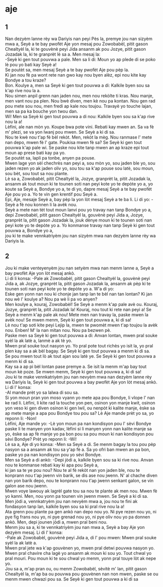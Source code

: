 <h1 class='title'>aje</h1>
<h2 class='chapter'>1</h2>
<div class='block'>
<div class='verse'>Nan dezyèm lanne rèy wa Dariyis nan peyi Pès la, premye jou nan sizyèm mwa a, Seyè a te bay pwofèt Aje yon mesaj pou Zowobabèl, pitit gason Chealtyèl la, ki te gouvènè peyi Jida ansanm ak pou Jozye, pitit gason Jozadak la, ki te granprèt lè sa a. Men mesaj la:</div>
<div class='verse'>-Seyè ki gen tout pouvwa a pale. Men sa li di: Moun yo ap plede di se poko lè pou yo bati kay Seyè a!</div>
<div class='verse'>Se poutèt sa, men mesaj Seyè a te bay pwofèt Aje pou pèp la.</div>
<div class='verse'>Ki jan nou fè pa wont rete nan gwo kay nou byen alèz, epi nou kite kay Bondye a tou kraze?</div>
<div class='verse'>Bon. Koulye a, men sa Seyè ki gen tout pouvwa a di: Kalkile byen sou sa k'ap rive nou la a.</div>
<div class='verse'>Nou simen anpil grenn nan jaden nou, men nou rekòlte ti kras. Nou manje, men vant nou pa plen. Nou bwè diven, men kè nou pa kontan. Nou gen rad pou mete sou nou, men fredi ap kale nou toujou. Travayè yo touche lajan, men sa pa ka bouche yon twou dan.</div>
<div class='verse'>Wi! Men sa Seyè ki gen tout pouvwa a di nou: Kalkile byen sou sa k'ap rive nou la a!</div>
<div class='verse'>Lèfini, ale nan mòn yo. Koupe bwa pote vini. Rebati kay mwen an. Sa va fè m' plezi, se va yon lwanj pou mwen. Se Seyè a ki di sa.</div>
<div class='verse'>Nou te kwè nou t'ap fè bèl rekòt. Men, rekòt la mèg. Nou ranmase l' mete nan depo, mwen fè l' gate. Poukisa mwen fè sa? Se Seyè ki gen tout pouvwa k'ap pale wi. Se paske nou kite tanp mwen an ap kraze epi tout moun ap prese bati kay pa yo.</div>
<div class='verse'>Se poutèt sa, lapli pa tonbe, anyen pa pouse.</div>
<div class='verse'>Mwen lage yon sèl chechrès nan peyi a, sou mòn yo, sou jaden ble yo, sou jaden rezen yo ak jaden oliv yo, sou tou sa k'ap pouse sou latè, sou moun, sou bèt, sou tout sa nou plante.</div>
<div class='verse'>Lè sa a, Zowobabèl, pitit Chealtyèl la, Jozye, granprèt la, pitit Jozadak la, ansanm ak tout moun ki te tounen soti nan peyi kote yo te depòte yo a, yo koute sa Seyè a, Bondye yo a, te di yo, dapre mesaj Seyè a te bay pwofèt Aje pou yo a. Yo te vin gen krentif pou Seyè a.</div>
<div class='verse'>Epi, Aje, mesaje Seyè a, bay pèp la yon lòt mesaj Seyè a te ba li. Li di yo: -Seyè a fè nou konnen li la avèk nou.</div>
<div class='verse'>Seyè a mete nan tèt tout moun lanvi pou yo travay nan tanp Bondye yo a, depi Zowobabèl, pitit gason Chealtyèl la, gouvènè peyi Jida a, Jozye, granprèt la, pitit gason Jozadak la, jouk dènye moun ki te tounen soti nan peyi kote yo te depòte yo a. Yo konmanse travay nan tanp Seyè ki gen tout pouvwa a, Bondye yo a,</div>
<div class='verse'>jou ki te make vennkatriyèm jou nan sizyèm mwa nan dezyèm lanne rèy wa Dariyis la.</div>
</div>
<h2 class='chapter'>2</h2>
<div class='block'>
<div class='verse'>Jou ki make venteyenyèm jou nan setyèm mwa nan menm lanne a, Seyè a bay pwofèt Aje yon lòt mesaj ankò.</div>
<div class='verse'>Li di li konsa: -Pale ak Zowobabèl, pitit gason Chealtyèl la, gouvènè peyi Jida a, ak Jozye, granprèt la, pitit gason Jozadak la, ansanm ak pèp ki te tounen soti nan peyi kote yo te depòte yo a. W'a di yo:</div>
<div class='verse'>Eske gen yonn nan nou ki chonje jan tanp lan te bèl nan tan lontan? Ki jan nou wè l' koulye a? Nou pa wè li pa vo anyen?</div>
<div class='verse'>Men koulye a, kouraj, Zowobabèl! Se Seyè a menm k'ap pale avè ou. Kouraj, Jozye, granprèt la, pitit Jozadak la! Kouraj, nou tout ki rete nan peyi a! Se Seyè a menm k'ap pale ak nou! Mete men nan travay la, paske mwen la avèk nou! Se mwen menm, Seyè ki gen tout pouvwa a, ki di sa!</div>
<div class='verse'>Lè nou t'ap soti kite peyi Lejip la, mwen te pwomèt mwen t'ap toujou la avèk nou. Enben! M' la nan mitan nou. Nou pa bezwen pè.</div>
<div class='verse'>Paske men sa Seyè ki gen tout pouvwa a di: Anvan lontan, mwen pral souke syèl la ak latè a, lanmè a ak tè yo.</div>
<div class='verse'>Mwen pral souke tout nasyon yo. Yo pral pote tout richès yo isit la, yo pral plen kay sa a ak bèl bagay. Se Seyè ki gen tout pouvwa a menm ki di sa.</div>
<div class='verse'>Se pou mwen tout lò ak tout ajan sou latè ye. Se Seyè ki gen tout pouvwa a menm ki di sa.</div>
<div class='verse'>Kay sa a ap pi bèl lontan pase premye a. Se isit la menm m'ap bay tout moun kè poze. Se mwen menm, Seyè ki gen tout pouvwa a, ki di sa!</div>
<div class='verse'>Jou ki te make vennkatriyèm jou nan nevyèm mwa nan dezyèm lanne rèy wa Dariyis la, Seyè ki gen tout pouvwa a bay pwofèt Aje yon lòt mesaj ankò. Li di l' konsa:</div>
<div class='verse'>-Al mande prèt yo sa lalwa di sou sa.</div>
<div class='verse'>Si yon moun pran yon moso vyann yo mete apa pou Bondye, li vlope l' nan ke rad li. Lèfini, li kite rad la touche yon pen, osinon yon manje kwit, osinon yon veso ki gen diven osinon ki gen lwil, ou nenpòt ki kalite manje, èske sa ap mete manje a apa pou Bondye tou pou sa? Lè Aje mande prèt yo sa, yo reponn li: -Non!</div>
<div class='verse'>Lèfini, Aje mande yo: -Lè yon moun pa nan kondisyon pou l' sèvi Bondye paske li te manyen yon kadav, lèfini si li manyen yonn nan kalite manje sa yo, èske sa ap fè manje yo pa bon pou sa pou moun ki nan kondisyon pou sèvi Bondye? Prèt yo reponn li: -Wi!</div>
<div class='verse'>Lè sa a, Aje di yo konsa: -Men sa Seyè a di. Se menm bagay la tou pou pèp nasyon sa a ansanm ak tou sa y'ap fè a. Sa yo ofri ban mwen an pa bon, paske yo pa nan kondisyon pou yo sèvi Bondye.</div>
<div class='verse'>Men sa Seyè a di ankò: -Depi jòdi a, kalkile byen sou sa ki rive nou. Anvan nou te konmanse rebati kay ki apa pou Seyè a,</div>
<div class='verse'>ki jan sa te ye pou nou? Nou te al fè rekòt nan yon jaden ble, nou te konprann nou t'ap jwenn vin barik, se dis ase nou jwenn. N' al chache diven nan yon barik depo, nou te konprann nou t'ap jwenn senkant galon, se vin galon ase nou jwenn.</div>
<div class='verse'>Mwen voye lawouy ak lagrèl gate tou sa nou te plante ak men nou. Mwen fè yo kanni. Men, nou yonn pa tounen vin jwenn mwen. Se Seyè a ki di sa.</div>
<div class='verse'>Men jòdi a, vennkatryèm jou nan nevyèm mwa a, jou nou te fini ak fondasyon tanp lan, kalkile byen sou sa ki pral rive nou la a!</div>
<div class='verse'>Ata grenn pou plante pa gen ankò nan depo nou yo. Ni pye rezen nou yo, ni pye fig frans nou yo, ni pye grenad nou yo, ni pye oliv nou yo pa donnen ankò. Men, depi jounen jòdi a, mwen pral beni nou.</div>
<div class='verse'>Menm jou sa a, ki te vennkatriyèm jou nan mwa a, Seyè a bay Aje yon dezyèm mesaj. Li di l' konsa:</div>
<div class='verse'>-Pale ak Zowobabèl, gouvènè peyi Jida a, di l' pou mwen: Mwen pral souke syèl la ak latè a.</div>
<div class='verse'>Mwen pral jete wa k'ap gouvènen yo, mwen pral detwi pouvwa nasyon yo. Mwen pral chavire cha lagè yo ansanm ak moun ki sou yo. Tout chwal yo pral mouri. Pou moun ki te sou chwal yo menm, yonn pral touye lòt ak nepe yo.</div>
<div class='verse'>Jou sa a, m'ap pran ou, ou menm Zowobabèl, sèvitè m' lan, pitit gason Chealtyèl la, m'ap ba ou pouvwa pou gouvènen nan non mwen, paske se ou menm mwen chwazi pou sa. Se Seyè ki gen tout pouvwa a ki di sa</div>
</div>